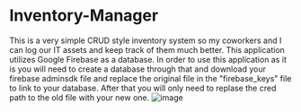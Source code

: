 # Inventory-Manager
This is a very simple CRUD style inventory system so my coworkers and I can log our IT assets and keep track of them much better.  This application utilizes Google Firebase as a database.  In order to use this application as it is you will need to create a database through that and download your firebase adminsdk file and replace the original file in the "firebase_keys" file to link to your database.  After that you will only need to replase the cred path to the old file with your new one.
![image](https://github.com/fevurr/Inventory-Manager/assets/110615166/52c3ccdf-79e0-4f93-8d44-3945bde8d996)
